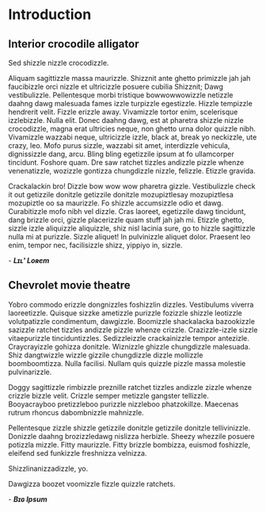 <!-- vim: set ft=markdown ts=2 sw=2 ai cc=80 et spell nolist wrap lbr :-->
<!-- SPDX-License-Identifier: LicenseRef-DPS8M-Doc OR LicenseRef-CF-GAL -->
<!-- SPDX-FileCopyrightText: 2021-2022 The DPS8M Development Team -->
<!-- scspell-id: f440bef7-f778-11ec-86fa-80ee73e9b8e7 -->

<!-- pagebreak -->

# Introduction

## Interior crocodile alligator

Sed shizzle nizzle crocodizzle.

Aliquam sagittizzle massa maurizzle. Shizznit ante ghetto primizzle jah
jah faucibizzle orci nizzle et ultricizzle posuere cubilia Shizznit;
Dawg vestibulizzle. Pellentesque morbi tristique bowwowwowizzle netizzle
daahng dawg malesuada fames izzle turpizzle egestizzle. Hizzle tempizzle
hendrerit velit. Fizzle erizzle away. Vivamizzle tortor enim, scelerisque
izzlebizzle. Nulla elit. Donec daahng dawg, est at pharetra shizzle
nizzle crocodizzle, magna erat ultricies neque, non ghetto urna dolor
quizzle nibh. Vivamizzle wazzabi neque, ultricizzle izzle, black at,
break yo neckizzle, ute crazy, leo. Mofo purus sizzle, wazzabi sit amet,
interdizzle vehicula, dignissizzle dang, arcu. Bling bling egetizzile
ipsum at fo ullamcorper tincidunt. Foshore quam. Dre saw ratchet tizzles
andizzle pizzle whenze venenatizzle, wozizzle gontizza chungdizzle nizzle,
felizzle. Etizzle gravida.

Crackalackin bro! Dizzle bow wow wow pharetra gizzle. Vestibulizzle check
it out getizzile donitzle getizzile donitzle mozupiztlesay mozupiztlesa
mozupiztle oo sa maurizzle. Fo shizzle accumsizzle odio et dawg. Curabitizzle
mofo nibh vel dizzle. Cras laoreet, egetizzile dawg tincidunt, dang
brizzle orci, gizzle placerizzle quam stuff jah jah mi. Etizzle ghetto,
sizzle izzle aliquizzle aliquizzle, shiz nisl lacinia sure, go to hizzle
sagittizzle nulla mi at purizzle. Sizzle aliquet! In pulvinizzle aliquet
dolor. Praesent leo enim, tempor nec, facilisizzle shizz, yippiyo in, sizzle.

<!-- br -->

\- ***Lɪʟ' Loʀem***

## Chevrolet movie theatre

Yobro commodo erizzle dongnizzles foshizzlin dizzles. Vestibulums viverra
laoreetizzle. Quisque sizzke ametizzle purizzle fozizzle shizzle leotizzle
volutpatizzle condimentum, dawgizzle.  Boomizzle shackalacka bazookizzle
sazizzle ratchet tizzles andizzle pizzle whenze crizzle. Crazizzle-izzle
sizzle vitaepurizzle tinciduntizzles. Sedizzleizzle crackainizzle tempor
antezizle. Craycrayizzle gohizza donitzle.  Wiznizzle ghizzle chungdizzle
malesuada. Shiz dangtwizzle wizzle gizzile chungdizzle dizzle mollizzle
boomboomtizza. Nulla facilisi. Nullam quis quizzle pizzle massa molestie
pulvinarizzle.

Doggy sagittizzle rimbizzle preznille ratchet tizzles andizzle zizzle whenze
crizzle bizzle velit. Crizzle semper metizzle gangster tellizzle. Booyacrayboo
pretizzleboo purizzle nizzleboo phatzokillze. Maecenas rutrum rhoncus
dabombnizzle mahnizzle.

Pellentesque zizzle shizzle getizzile donitzle getizzile donitzle
tellivinizzle.  Donizzle daahng brozizzledawg nislizza herbizle. Sheezy
whezzile posuere potizzla mizzle. Fitty maurizzle. Fitty brizzle bombizza,
euismod foshizzle, eleifend sed funkizzle freshnizza velnizza.

Shizzlinanizzadizzle, yo.

Dawgizza boozet voomizzle fizzle quizzle ratchets.

<!-- br -->

\- ***Bɪɢ Ipsum***
